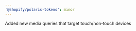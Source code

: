 ```yaml
---
'@shopify/polaris-tokens': minor
---
```


Added new media queries that target touch/non-touch devices
